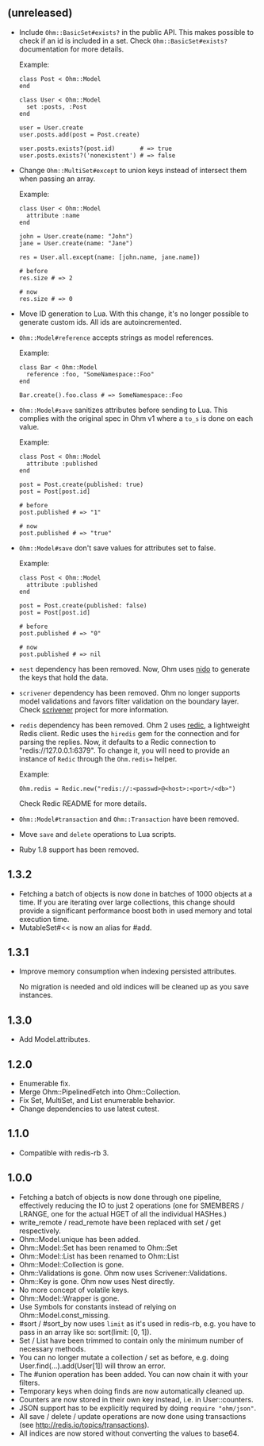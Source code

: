(unreleased)
------------

- Include `Ohm::BasicSet#exists?` in the public API. This makes possible
  to check if an id is included in a set. Check `Ohm::BasicSet#exists?`
  documentation for more details.

  Example:

      class Post < Ohm::Model
      end

      class User < Ohm::Model
        set :posts, :Post
      end

      user = User.create
      user.posts.add(post = Post.create)

      user.posts.exists?(post.id)       # => true
      user.posts.exists?('nonexistent') # => false


- Change `Ohm::MultiSet#except` to union keys instead of intersect them
  when passing an array.

  Example:

      class User < Ohm::Model
        attribute :name
      end

      john = User.create(name: "John")
      jane = User.create(name: "Jane")

      res = User.all.except(name: [john.name, jane.name])

      # before
      res.size # => 2

      # now
      res.size # => 0


- Move ID generation to Lua. With this change, it's no longer possible
  to generate custom ids. All ids are autoincremented.


- `Ohm::Model#reference` accepts strings as model references.

  Example:

      class Bar < Ohm::Model
        reference :foo, "SomeNamespace::Foo"
      end

      Bar.create().foo.class # => SomeNamespace::Foo


- `Ohm::Model#save` sanitizes attributes before sending to Lua.
  This complies with the original spec in Ohm v1 where a `to_s`
  is done on each value.

  Example:

      class Post < Ohm::Model
        attribute :published
      end

      post = Post.create(published: true)
      post = Post[post.id]

      # before
      post.published # => "1"

      # now
      post.published # => "true"


- `Ohm::Model#save` don't save values for attributes set to false.

  Example:

      class Post < Ohm::Model
        attribute :published
      end

      post = Post.create(published: false)
      post = Post[post.id]

      # before
      post.published # => "0"

      # now
      post.published # => nil


- `nest` dependency has been removed. Now, Ohm uses [nido][nido]
  to generate the keys that hold the data.


- `scrivener` dependency has been removed. Ohm no longer supports model
  validations and favors filter validation on the boundary layer. Check
  [scrivener][scrivener] project for more information.


- `redis` dependency has been removed. Ohm 2 uses [redic][redic],
  a lightweight Redis client. Redic uses the `hiredis` gem for the
  connection and for parsing the replies. Now, it defaults to a
  Redic connection to "redis://127.0.0.1:6379". To change it, you
  will need to provide an instance of `Redic` through the `Ohm.redis=`
  helper.

  Example:

      Ohm.redis = Redic.new("redis://:<passwd>@<host>:<port>/<db>")

  Check Redic README for more details.


- `Ohm::Model#transaction` and `Ohm::Transaction` have been removed.


- Move `save` and `delete` operations to Lua scripts.


- Ruby 1.8 support has been removed.

[nido]: https://github.com/soveran/nido
[scrivener]: https://github.com/soveran/scrivener
[redic]: https://github.com/amakawa/redic

1.3.2
-----

- Fetching a batch of objects is now done in batches of 1000 objects at
  a time. If you are iterating over large collections, this change should
  provide a significant performance boost both in used memory and total
  execution time.
- MutableSet#<< is now an alias for #add.

1.3.1
-----

- Improve memory consumption when indexing persisted attributes.

  No migration is needed and old indices will be cleaned up as you save
  instances.

1.3.0
-----

- Add Model.attributes.

1.2.0
-----

- Enumerable fix.
- Merge Ohm::PipelinedFetch into Ohm::Collection.
- Fix Set, MultiSet, and List enumerable behavior.
- Change dependencies to use latest cutest.

1.1.0
-----

- Compatible with redis-rb 3.

1.0.0
-----

- Fetching a batch of objects is now done through one pipeline, effectively
  reducing the IO to just 2 operations (one for SMEMBERS / LRANGE, one for
  the actual HGET of all the individual HASHes.)
- write_remote / read_remote have been replaced with set / get respectively.
- Ohm::Model.unique has been added.
- Ohm::Model::Set has been renamed to Ohm::Set
- Ohm::Model::List has been renamed to Ohm::List
- Ohm::Model::Collection is gone.
- Ohm::Validations is gone. Ohm now uses Scrivener::Validations.
- Ohm::Key is gone. Ohm now uses Nest directly.
- No more concept of volatile keys.
- Ohm::Model::Wrapper is gone.
- Use Symbols for constants instead of relying on Ohm::Model.const_missing.
- #sort / #sort_by now uses `limit` as it's used in redis-rb, e.g. you
  have to pass in an array like so: sort(limit: [0, 1]).
- Set / List have been trimmed to contain only the minimum number
  of necessary methods.
- You can no longer mutate a collection / set as before, e.g. doing
  User.find(...).add(User[1]) will throw an error.
- The #union operation has been added. You can now chain it with your filters.
- Temporary keys when doing finds are now automatically cleaned up.
- Counters are now stored in their own key instead, i.e. in
  User:<id>:counters.
- JSON support has to be explicitly required by doing `require
  "ohm/json"`.
- All save / delete / update operations are now done using
  transactions (see http://redis.io/topics/transactions).
- All indices are now stored without converting the values to base64.
